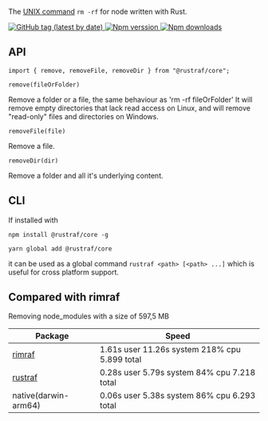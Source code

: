 The [UNIX command](<http://en.wikipedia.org/wiki/Rm_(Unix)>) `rm -rf` for node written with Rust.

<a href="https://www.npmjs.com/package/rustraf">
  <img alt="GitHub tag (latest by date)" src="https://img.shields.io/github/v/tag/stijnvanhulle/rustraf?style=for-the-badge"/>
</a>

<a href="https://www.npmjs.com/package/rustraf">
  <img alt="Npm verssion" src="https://img.shields.io/npm/v/@rustraf/core?style=for-the-badge"/>
</a>

<a href="https://www.npmjs.com/package/rustraf">
  <img alt="Npm downloads" src="https://img.shields.io/npm/dm/@rustraf/core?style=for-the-badge"/>
</a>



## API

```
import { remove, removeFile, removeDir } from "@rustraf/core";
```

`remove(fileOrFolder)`

Remove a folder or a file, the same behaviour as 'rm -rf fileOrFolder'
It will remove empty directories that lack read access on Linux, and will remove "read-only" files and directories on Windows.

`removeFile(file)`

Remove a file.

`removeDir(dir)`

Remove a folder and all it's underlying content.

## CLI

If installed with

```
npm install @rustraf/core -g
```

```
yarn global add @rustraf/core
```

it can be used as a global
command `rustraf <path> [<path> ...]` which is useful for cross platform support.


## Compared with rimraf
Removing node_modules with a size of 597,5 MB

| Package | Speed                                         |
|---------|-----------------------------------------------|
| [rimraf](https://www.npmjs.com/package/rimraf)  | 1.61s user 11.26s system 218% cpu 5.899 total |
| [rustraf](https://www.npmjs.com/package/rustraf) | 0.28s user 5.79s system 84% cpu 7.218 total   |
| native(darwin-arm64) | 0.06s user 5.38s system 86% cpu 6.293 total |



